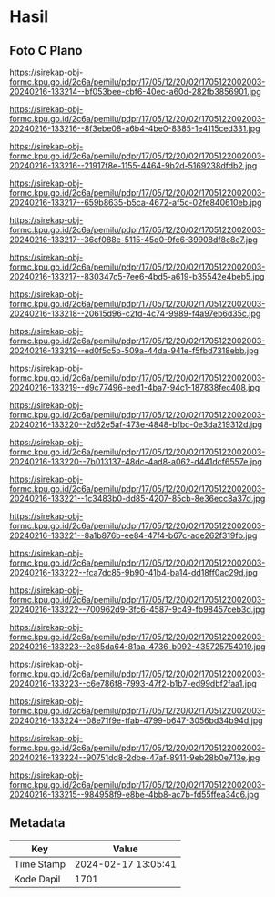 # Hasil

## Foto C Plano

https://sirekap-obj-formc.kpu.go.id/2c6a/pemilu/pdpr/17/05/12/20/02/1705122002003-20240216-133214--bf053bee-cbf6-40ec-a60d-282fb3856901.jpg

https://sirekap-obj-formc.kpu.go.id/2c6a/pemilu/pdpr/17/05/12/20/02/1705122002003-20240216-133216--8f3ebe08-a6b4-4be0-8385-1e4115ced331.jpg

https://sirekap-obj-formc.kpu.go.id/2c6a/pemilu/pdpr/17/05/12/20/02/1705122002003-20240216-133216--21917f8e-1155-4464-9b2d-5169238dfdb2.jpg

https://sirekap-obj-formc.kpu.go.id/2c6a/pemilu/pdpr/17/05/12/20/02/1705122002003-20240216-133217--659b8635-b5ca-4672-af5c-02fe840610eb.jpg

https://sirekap-obj-formc.kpu.go.id/2c6a/pemilu/pdpr/17/05/12/20/02/1705122002003-20240216-133217--36cf088e-5115-45d0-9fc6-39908df8c8e7.jpg

https://sirekap-obj-formc.kpu.go.id/2c6a/pemilu/pdpr/17/05/12/20/02/1705122002003-20240216-133217--830347c5-7ee6-4bd5-a619-b35542e4beb5.jpg

https://sirekap-obj-formc.kpu.go.id/2c6a/pemilu/pdpr/17/05/12/20/02/1705122002003-20240216-133218--20615d96-c2fd-4c74-9989-f4a97eb6d35c.jpg

https://sirekap-obj-formc.kpu.go.id/2c6a/pemilu/pdpr/17/05/12/20/02/1705122002003-20240216-133219--ed0f5c5b-509a-44da-941e-f5fbd7318ebb.jpg

https://sirekap-obj-formc.kpu.go.id/2c6a/pemilu/pdpr/17/05/12/20/02/1705122002003-20240216-133219--d9c77496-eed1-4ba7-94c1-187838fec408.jpg

https://sirekap-obj-formc.kpu.go.id/2c6a/pemilu/pdpr/17/05/12/20/02/1705122002003-20240216-133220--2d62e5af-473e-4848-bfbc-0e3da219312d.jpg

https://sirekap-obj-formc.kpu.go.id/2c6a/pemilu/pdpr/17/05/12/20/02/1705122002003-20240216-133220--7b013137-48dc-4ad8-a062-d441dcf6557e.jpg

https://sirekap-obj-formc.kpu.go.id/2c6a/pemilu/pdpr/17/05/12/20/02/1705122002003-20240216-133221--1c3483b0-dd85-4207-85cb-8e36ecc8a37d.jpg

https://sirekap-obj-formc.kpu.go.id/2c6a/pemilu/pdpr/17/05/12/20/02/1705122002003-20240216-133221--8a1b876b-ee84-47f4-b67c-ade262f319fb.jpg

https://sirekap-obj-formc.kpu.go.id/2c6a/pemilu/pdpr/17/05/12/20/02/1705122002003-20240216-133222--fca7dc85-9b90-41b4-ba14-dd18ff0ac29d.jpg

https://sirekap-obj-formc.kpu.go.id/2c6a/pemilu/pdpr/17/05/12/20/02/1705122002003-20240216-133222--700962d9-3fc6-4587-9c49-fb98457ceb3d.jpg

https://sirekap-obj-formc.kpu.go.id/2c6a/pemilu/pdpr/17/05/12/20/02/1705122002003-20240216-133223--2c85da64-81aa-4736-b092-435725754019.jpg

https://sirekap-obj-formc.kpu.go.id/2c6a/pemilu/pdpr/17/05/12/20/02/1705122002003-20240216-133223--c6e786f8-7993-47f2-b1b7-ed99dbf2faa1.jpg

https://sirekap-obj-formc.kpu.go.id/2c6a/pemilu/pdpr/17/05/12/20/02/1705122002003-20240216-133224--08e71f9e-ffab-4799-b647-3056bd34b94d.jpg

https://sirekap-obj-formc.kpu.go.id/2c6a/pemilu/pdpr/17/05/12/20/02/1705122002003-20240216-133224--90751dd8-2dbe-47af-8911-9eb28b0e713e.jpg

https://sirekap-obj-formc.kpu.go.id/2c6a/pemilu/pdpr/17/05/12/20/02/1705122002003-20240216-133215--984958f9-e8be-4bb8-ac7b-fd55ffea34c6.jpg


## Metadata

| Key        | Value               |
| ---------- | ------------------- |
| Time Stamp | 2024-02-17 13:05:41 |
| Kode Dapil | 1701                |



